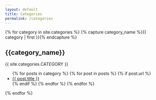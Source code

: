 ```yaml
---
layout: default
title: Categories
permalink: /categories
---
```


{% for category in site.categories %}
  {% capture category_name %}{{ category | first }}{% endcapture %}
  <h2>{{category_name}}</h2>
  {{ site.categories.CATEGORY }}
  <ul>
    {% for posts in category %}
      {% for post in posts %}
        {% if post.url %}
          <li><a href="{{ post.url }}"> {{ post.title }} </a></li>
        {% endif %}
      {% endfor %}
    {% endfor %}
</ul>
{% endfor %}

